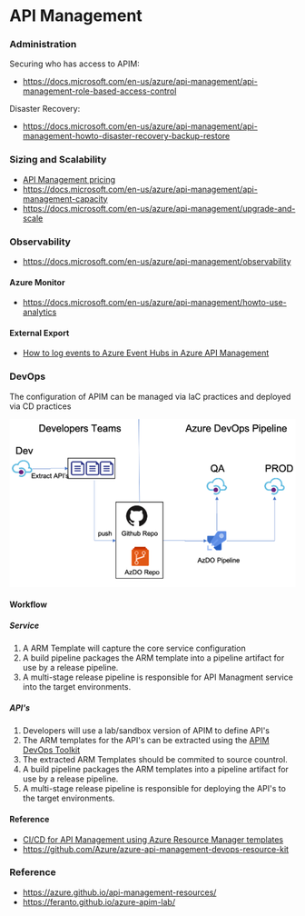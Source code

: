 # API Management


### Administration 

Securing who has access to APIM:

- https://docs.microsoft.com/en-us/azure/api-management/api-management-role-based-access-control

Disaster Recovery:

- https://docs.microsoft.com/en-us/azure/api-management/api-management-howto-disaster-recovery-backup-restore

### Sizing and Scalability

- [API Management pricing](https://azure.microsoft.com/pricing/details/api-management)
- https://docs.microsoft.com/en-us/azure/api-management/api-management-capacity
- https://docs.microsoft.com/en-us/azure/api-management/upgrade-and-scale

### Observability

- https://docs.microsoft.com/en-us/azure/api-management/observability

#### Azure Monitor

- https://docs.microsoft.com/en-us/azure/api-management/howto-use-analytics

#### External Export

- [How to log events to Azure Event Hubs in Azure API Management](https://docs.microsoft.com/en-us/azure/api-management/api-management-howto-log-event-hubs)

### DevOps

The configuration of APIM can be managed via IaC practices and deployed via CD practices

![DevOps Process](apim-devops.png)

#### Workflow

##### Service

1. A ARM Template will capture the core service configuration
2. A build pipeline packages the ARM template into a pipeline artifact for use by a release pipeline.
3. A multi-stage release pipeline is responsible for API Managment service into the target environments.  

##### API's

1. Developers will use a lab/sandbox version of APIM to define API's
2. The ARM templates for the API's can be extracted using the [APIM DevOps Toolkit](https://github.com/Azure/azure-api-management-devops-resource-kit)
3. The extracted ARM Templates should be commited to source countrol.
4. A build pipeline packages the ARM templates into a pipeline artifact for use by a release pipeline.
5. A multi-stage release pipeline is responsible for deploying the API's to the target environments.


#### Reference
- [CI/CD for API Management using Azure Resource Manager templates](https://docs.microsoft.com/en-us/azure/api-management/devops-api-development-templates)
- https://github.com/Azure/azure-api-management-devops-resource-kit

### Reference

- https://azure.github.io/api-management-resources/
- https://feranto.github.io/azure-apim-lab/
